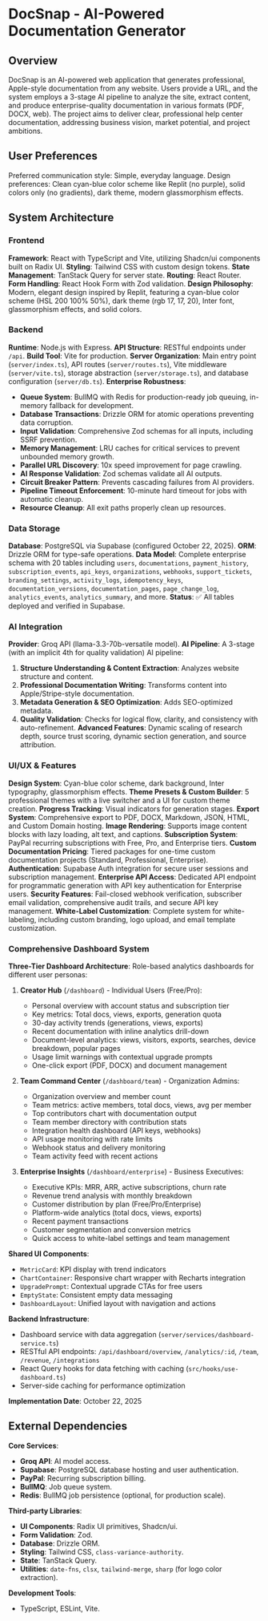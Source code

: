 # DocSnap - AI-Powered Documentation Generator

## Overview

DocSnap is an AI-powered web application that generates professional, Apple-style documentation from any website. Users provide a URL, and the system employs a 3-stage AI pipeline to analyze the site, extract content, and produce enterprise-quality documentation in various formats (PDF, DOCX, web). The project aims to deliver clear, professional help center documentation, addressing business vision, market potential, and project ambitions.

## User Preferences

Preferred communication style: Simple, everyday language.
Design preferences: Clean cyan-blue color scheme like Replit (no purple), solid colors only (no gradients), dark theme, modern glassmorphism effects.

## System Architecture

### Frontend
**Framework**: React with TypeScript and Vite, utilizing Shadcn/ui components built on Radix UI.
**Styling**: Tailwind CSS with custom design tokens.
**State Management**: TanStack Query for server state.
**Routing**: React Router.
**Form Handling**: React Hook Form with Zod validation.
**Design Philosophy**: Modern, elegant design inspired by Replit, featuring a cyan-blue color scheme (HSL 200 100% 50%), dark theme (rgb 17, 17, 20), Inter font, glassmorphism effects, and solid colors.

### Backend
**Runtime**: Node.js with Express.
**API Structure**: RESTful endpoints under `/api`.
**Build Tool**: Vite for production.
**Server Organization**: Main entry point (`server/index.ts`), API routes (`server/routes.ts`), Vite middleware (`server/vite.ts`), storage abstraction (`server/storage.ts`), and database configuration (`server/db.ts`).
**Enterprise Robustness**:
- **Queue System**: BullMQ with Redis for production-ready job queuing, in-memory fallback for development.
- **Database Transactions**: Drizzle ORM for atomic operations preventing data corruption.
- **Input Validation**: Comprehensive Zod schemas for all inputs, including SSRF prevention.
- **Memory Management**: LRU caches for critical services to prevent unbounded memory growth.
- **Parallel URL Discovery**: 10x speed improvement for page crawling.
- **AI Response Validation**: Zod schemas validate all AI outputs.
- **Circuit Breaker Pattern**: Prevents cascading failures from AI providers.
- **Pipeline Timeout Enforcement**: 10-minute hard timeout for jobs with automatic cleanup.
- **Resource Cleanup**: All exit paths properly clean up resources.

### Data Storage
**Database**: PostgreSQL via Supabase (configured October 22, 2025).
**ORM**: Drizzle ORM for type-safe operations.
**Data Model**: Complete enterprise schema with 20 tables including `users`, `documentations`, `payment_history`, `subscription_events`, `api_keys`, `organizations`, `webhooks`, `support_tickets`, `branding_settings`, `activity_logs`, `idempotency_keys`, `documentation_versions`, `documentation_pages`, `page_change_log`, `analytics_events`, `analytics_summary`, and more.
**Status**: ✅ All tables deployed and verified in Supabase.

### AI Integration
**Provider**: Groq API (llama-3.3-70b-versatile model).
**AI Pipeline**: A 3-stage (with an implicit 4th for quality validation) AI pipeline:
1.  **Structure Understanding & Content Extraction**: Analyzes website structure and content.
2.  **Professional Documentation Writing**: Transforms content into Apple/Stripe-style documentation.
3.  **Metadata Generation & SEO Optimization**: Adds SEO-optimized metadata.
4.  **Quality Validation**: Checks for logical flow, clarity, and consistency with auto-refinement.
**Advanced Features**: Dynamic scaling of research depth, source trust scoring, dynamic section generation, and source attribution.

### UI/UX & Features
**Design System**: Cyan-blue color scheme, dark background, Inter typography, glassmorphism effects.
**Theme Presets & Custom Builder**: 5 professional themes with a live switcher and a UI for custom theme creation.
**Progress Tracking**: Visual indicators for generation stages.
**Export System**: Comprehensive export to PDF, DOCX, Markdown, JSON, HTML, and Custom Domain hosting.
**Image Rendering**: Supports image content blocks with lazy loading, alt text, and captions.
**Subscription System**: PayPal recurring subscriptions with Free, Pro, and Enterprise tiers.
**Custom Documentation Pricing**: Tiered packages for one-time custom documentation projects (Standard, Professional, Enterprise).
**Authentication**: Supabase Auth integration for secure user sessions and subscription management.
**Enterprise API Access**: Dedicated API endpoint for programmatic generation with API key authentication for Enterprise users.
**Security Features**: Fail-closed webhook verification, subscriber email validation, comprehensive audit trails, and secure API key management.
**White-Label Customization**: Complete system for white-labeling, including custom branding, logo upload, and email template customization.

### Comprehensive Dashboard System
**Three-Tier Dashboard Architecture**: Role-based analytics dashboards for different user personas:

1. **Creator Hub** (`/dashboard`) - Individual Users (Free/Pro):
   - Personal overview with account status and subscription tier
   - Key metrics: Total docs, views, exports, generation quota
   - 30-day activity trends (generations, views, exports)
   - Recent documentation with inline analytics drill-down
   - Document-level analytics: views, visitors, exports, searches, device breakdown, popular pages
   - Usage limit warnings with contextual upgrade prompts
   - One-click export (PDF, DOCX) and document management

2. **Team Command Center** (`/dashboard/team`) - Organization Admins:
   - Organization overview and member count
   - Team metrics: active members, total docs, views, avg per member
   - Top contributors chart with documentation output
   - Team member directory with contribution stats
   - Integration health dashboard (API keys, webhooks)
   - API usage monitoring with rate limits
   - Webhook status and delivery monitoring
   - Team activity feed with recent actions

3. **Enterprise Insights** (`/dashboard/enterprise`) - Business Executives:
   - Executive KPIs: MRR, ARR, active subscriptions, churn rate
   - Revenue trend analysis with monthly breakdown
   - Customer distribution by plan (Free/Pro/Enterprise)
   - Platform-wide analytics (total docs, views, exports)
   - Recent payment transactions
   - Customer segmentation and conversion metrics
   - Quick access to white-label settings and team management

**Shared UI Components**:
- `MetricCard`: KPI display with trend indicators
- `ChartContainer`: Responsive chart wrapper with Recharts integration
- `UpgradePrompt`: Contextual upgrade CTAs for free users
- `EmptyState`: Consistent empty data messaging
- `DashboardLayout`: Unified layout with navigation and actions

**Backend Infrastructure**:
- Dashboard service with data aggregation (`server/services/dashboard-service.ts`)
- RESTful API endpoints: `/api/dashboard/overview`, `/analytics/:id`, `/team`, `/revenue`, `/integrations`
- React Query hooks for data fetching with caching (`src/hooks/use-dashboard.ts`)
- Server-side caching for performance optimization

**Implementation Date**: October 22, 2025

## External Dependencies

**Core Services**:
*   **Groq API**: AI model access.
*   **Supabase**: PostgreSQL database hosting and user authentication.
*   **PayPal**: Recurring subscription billing.
*   **BullMQ**: Job queue system.
*   **Redis**: BullMQ job persistence (optional, for production scale).

**Third-party Libraries**:
*   **UI Components**: Radix UI primitives, Shadcn/ui.
*   **Form Validation**: Zod.
*   **Database**: Drizzle ORM.
*   **Styling**: Tailwind CSS, `class-variance-authority`.
*   **State**: TanStack Query.
*   **Utilities**: `date-fns`, `clsx`, `tailwind-merge`, `sharp` (for logo color extraction).

**Development Tools**:
*   TypeScript, ESLint, Vite.